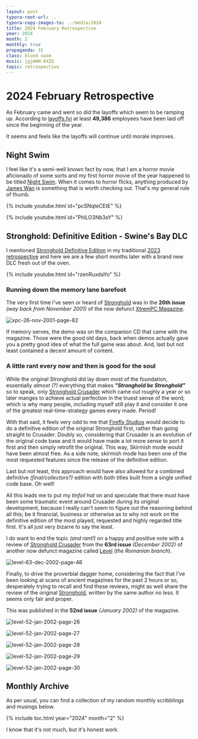 ```yaml
---
layout: post
typora-root-url: ..
typora-copy-images-to: ../media/2024
title: 2024 February Retrospective
year: 2024
month: 2
monthly: true
propaganda: 31
class: blood swim
music: jgjmWH-6XZQ
topic: retrospective
---
```

2024 February Retrospective
==========================

As February came and went so did the layoffs which seem to be ramping up. According to [layoffs.fyi][layoffs] at least **49,386** employees have been laid off since the beginning of the year.

It seems and feels like the layoffs will continue until morale improves.

## Night Swim

I feel like it's a semi-well known fact by now, that I am a horror movie aficionado of some sorts and my first horror movie of the year happened to be titled [Night Swim][nightswim]. When it comes to horror flicks, anything produced by [James Wan][jameswan] is something that is worth checking out. That's my general rule of thumb.

{% include youtube.html id="pcSNqteCEtE" %}

{% include youtube.html id="PhlLO3Nb3sY" %}

## Stronghold: Definitive Edition - Swine's Bay DLC

I mentioned [Stronghold Definitive Edition][strongholdde] in my traditional [2023 retrospective][2023retrospective] and here we are a few short months later with a brand new DLC fresh out of the oven.

{% include youtube.html id="rzenRuxdaYo" %}

### Running down the memory lane barefoot

The very first time I've seen or heard of [Stronghold][stronghold] was in the **26th issue** *(way back from November 2001)* of the now defunct [XtremPC Magazine][extrempc].

![xpc-26-nov-2001-page-82](/media/2024/xpc-26-nov-2001-page-82.png)

If memory serves, the demo was on the companion CD that came with the magazine. Those were the good old days, back when demos actually gave you a pretty good idea of what the full game was about. And, last but not least contained a decent amount of content.

### A little rant every now and then is good for the soul

While the original Stronghold did lay down most of the foundation, essentially *almost (?)* everything that makes ***"Stronghold be Stronghold"*** so to speak, only [Stronghold Crusader][strongholdcrusader] which came out roughly a year or so later manges to achieve actual perfection in the truest sense of the word; which is why many people, including myself still play it and consider it one of the greatest real-time-strategy games every made. Period!

With that said, it feels very odd to me that [Firefly Studios][fireflystudios] would decide to do a definitive edition of the original Stronghold first, rather than going straight to Crusader. Doubly so, considering that Crusader is an evolution of the original code base and it would have made a lot more sense to port it first and then simply retrofit the original. This way, Skirmish mode would have been almost free. As a side note, skirmish mode has been one of the most requested features since the release of the definitive edition.

Last but not least, this approach would have also allowed for a combined definitive *(final/collectors?)* edition with both titles built from a single unified code base. Oh well!

All this leads me to put my *tinfoil hat* on and speculate that there must have been some traumatic event around Crusader during its original development, because I really can't seem to figure out the reasoning behind all this; be it financial, business or otherwise as to why not work on the definitive edition of the most played, requested and highly regarded title first. It's all just very bizarre to say the least.

I do want to end the topic *(and rant!)* on a happy and positive note with a review of [Stronghold Crusader][strongholdcrusader] from the **63rd issue** *(December 2002)* of another now defunct magazine called [Level][level] (*the Romanian branch*).

![level-63-dec-2002-page-46](/media/2024/level-63-dec-2002-page-46.png)

Finally, to drive the proverbial dagger home, considering the fact that I've been looking at scans of ancient magazines for the past 2 hours or so, desperately trying to recall and find these reviews, might as well share the review of the original [Stronghold][stronghold], written by the same author no less. It seems only fair and proper.

This was published in the **52nd issue** *(January 2002)* of the magazine.

![level-52-jan-2002-page-26](/media/2024/level-52-jan-2002-page-26.png)

![level-52-jan-2002-page-27](/media/2024/level-52-jan-2002-page-27.png)

![level-52-jan-2002-page-28](/media/2024/level-52-jan-2002-page-28.png)

![level-52-jan-2002-page-29](/media/2024/level-52-jan-2002-page-29.png)

![level-52-jan-2002-page-30](/media/2024/level-52-jan-2002-page-30.png)

## Monthly Archive

As per usual, you can find a collection of my random monthly scribblings and musings below.

{% include toc.html year="2024" month="2" %}

I know that it's not much, but it's honest work.

[layoffs]: https://layoffs.fyi/
[nightswim]: https://en.wikipedia.org/wiki/Night_Swim_(film)
[jameswan]: https://en.wikipedia.org/wiki/James_Wan
[strongholdde]: https://store.steampowered.com/app/2140020/Stronghold_Definitive_Edition/
[2023retrospective]: /2023/12/31/2023-restrospective/
[extrempc]: https://en.wikipedia.org/wiki/XtremPC
[stronghold]: https://en.wikipedia.org/wiki/Stronghold_(2001_video_game)
[strongholdcrusader]: https://en.wikipedia.org/wiki/Stronghold:_Crusader
[fireflystudios]: https://en.wikipedia.org/wiki/Firefly_Studios
[level]: https://en.wikipedia.org/wiki/Level_(magazine)
